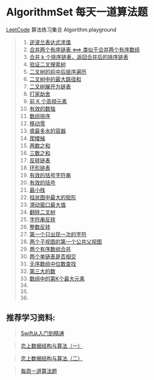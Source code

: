 # AlgorithmSet 每天一道算法题
[LeetCode](https://leetcode-cn.com/problemset/algorithms/) 算法练习集合 Algorithm.playground

> 1. [逆波兰表达式求值](https://leetcode-cn.com/problems/evaluate-reverse-polish-notation)
> 2. [合并两个有序链表 <==> 类似于合并两个有序数组](https://leetcode-cn.com/problems/merge-two-sorted-lists/submissions/)
> 3. [合并 k 个排序链表，返回合并后的排序链表](https://leetcode-cn.com/problems/merge-k-sorted-lists)
> 4. [验证二叉搜索树](https://leetcode-cn.com/problems/validate-binary-search-tree)
> 5. [二叉树的前中后层序遍历](https://leetcode-cn.com/problemset/algorithms/)
> 6. [二叉树中的最大路径和](https://leetcode-cn.com/problems/binary-tree-maximum-path-sum)
> 7. [二叉树展开为链表](https://leetcode-cn.com/problems/flatten-binary-tree-to-linked-list)
> 8. [打家劫舍](https://leetcode-cn.com/problems/house-robber)
> 9. [前 K 个高频元素](https://leetcode-cn.com/problems/top-k-frequent-elements)
> 10. [有效的数独](https://leetcode-cn.com/problems/valid-sudoku)                          
> 11. [数组排序](https://leetcode-cn.com/problemset/algorithms/)
> 12. [移动零](https://leetcode-cn.com/problems/move-zeroes)
> 13. [盛最多水的容器](https://leetcode-cn.com/problems/container-with-most-water)
> 14. [爬楼梯](https://leetcode-cn.com/problems/climbing-stairs)
> 15. [两数之和](https://leetcode-cn.com/problems/two-sum)
> 16. [三数之和](https://leetcode-cn.com/problems/3sum)
> 17. [反转链表](https://leetcode-cn.com/problems/reverse-linked-list)
> 18. [环形链表](https://leetcode-cn.com/problems/linked-list-cycle/)
> 19. [有效的括号字符串](https://leetcode-cn.com/problems/valid-parenthesis-string)
> 20. [有效的括号](https://leetcode-cn.com/problems/valid-parentheses)
> 21. [最小栈](https://leetcode-cn.com/problems/min-stack)
> 22. [柱状图中最大的矩形](https://leetcode-cn.com/problems/largest-rectangle-in-histogram)
> 23. [滑动窗口最大值](https://leetcode-cn.com/problems/sliding-window-maximum)
> 24. [翻转二叉树](https://leetcode-cn.com/problems/invert-binary-tree)
> 25. [字符串反转](https://leetcode-cn.com/problems/reverse-string)
> 26. [整数反转](https://leetcode-cn.com/problems/reverse-integer)
> 27. [ 第一个只出现一次的字符](https://leetcode-cn.com/problems/di-yi-ge-zhi-chu-xian-yi-ci-de-zi-fu-lcof)
> 28. [两个子视图的第一个公共父视图](https://leetcode-cn.com/problems/intersection-of-two-linked-lists-lcci/)
> 29. [两个有序数组合并](https://leetcode-cn.com/problems/merge-sorted-array)
> 30. [两个单链表是否相交](https://leetcode-cn.com/problems/intersection-of-two-linked-lists-lcci/)
> 31. [无序数组中位数查找]()
> 32. [第三大的数](https://leetcode-cn.com/problems/third-maximum-number)
> 33. [数组中的第K个最大元素](https://leetcode-cn.com/problems/kth-largest-element-in-an-array)
> 34. []()
> 35. []()
> 36. []()






## 推荐学习资料:

> [Swift从入门到精通](https://ke.qq.com/course/392094?saleToken=1693443&from=pclink)

> [恋上数据结构与算法（一）](https://ke.qq.com/course/385223?saleToken=1887678&from=pclink)

> [恋上数据结构与算法（二）](https://ke.qq.com/course/421398?saleToken=1887679&from=pclink)

> [每周一道算法题](https://ke.qq.com/course/436549?saleToken=1887824&from=pclink)
